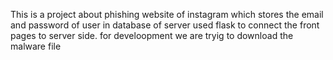 This is a project about phishing website of instagram which stores the email and password of user in database of server
used flask to connect the front pages to server side.
for develoopment we are tryig to download the malware file
